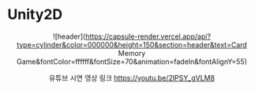 # Unity2D
<div align="center">
  
  ![header](https://capsule-render.vercel.app/api?type=cylinder&color=000000&height=150&section=header&text=Card Memory Game&fontColor=ffffff&fontSize=70&animation=fadeIn&fontAlignY=55)
<div>

유튜브 시연 영상 링크 https://youtu.be/2IPSY_gVLM8
